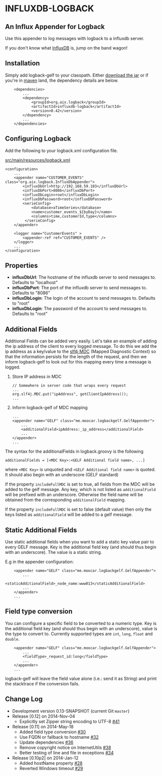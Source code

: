 INFLUXDB-LOGBACK
================

An Influx Appender for Logback
------------------------------

Use this appender to log messages with logback to a influxdb server.

If you don't know what [InfluxDB](http://influxdb.org) is, jump on the band wagon!

Installation
-----------------------------------

Simply add logback-gelf to your classpath. Either
[download the jar](https://github.com/Moocar/logback-gelf/downloads)
or if you're in [maven](http://mvnrepository.com/artifact/me.moocar/logback-gelf) land, the dependency details are below.

        <dependencies>
            ...
            <dependency>
                <groupId>org.aix.logback</groupId>
                <artifactId>influxdb-logback</artifactId>
                <version>0.42</version>
            </dependency>
            ...
        </dependencies>

Configuring Logback
---------------------

Add the following to your logback.xml configuration file.

[src/main/resources/logback.xml](https://github.com/zepouet/influxdb-logback/blob/master/src/test/resources/logback.xml)

    <configuration>
        ...
        <appender name="CUSTOMER_EVENTS" class="org.aix.logback.InfluxDbAppender">
            <influxDbUrl>http://192.168.59.103</influxDbUrl>
            <influxDbPort>8086</influxDbPort>
            <influxDbLogin>root</influxDbLogin>
            <influxDbPassword>root</influxDbPassword>
            <serieConfig>
                <database>aTimeSeries</database>
                <name>customer_events_${byDay}</name>
                <columns>time,customerId,type</columns>
             </serieConfig>
        </appender>

        <logger name="CustomerEvents" >
            <appender-ref ref="CUSTOMER_EVENTS" />
        </logger>
        ...
    </configuration>

Properties
----------

*   **influxDbUrl**: The hostname of the influxdb server to send messages to. Defaults to "localhost"
*   **influxDbPort**: The port of the influxdb server to send messages to. Defaults to "8086"
*   **influxDbLogin**: The login of the account to send messages to. Defaults to "root"
*   **influxDbLogin**: The password of the account to send messages to. Defaults to "root"


Additional Fields
-----------------

Additional Fields can be added very easily. Let's take an example of adding the ip address of the client to every logged
message. To do this we add the ip address as a key/value to the [slf4j MDC](http://logback.qos.ch/manual/mdc.html)
(Mapped Diagnostic Context) so that the information persists for the length of the request, and then we inform
logback-gelf to look out for this mapping every time a message is logged.

1.  Store IP address in MDC

        // Somewhere in server code that wraps every request
        ...
        org.slf4j.MDC.put("ipAddress", getClientIpAddress());
        ...

2.  Inform logback-gelf of MDC mapping

        ...
        <appender name="GELF" class="me.moocar.logbackgelf.GelfAppender">
            ...
            <additionalField>ipAddress:_ip_address</additionalField>
            ...
        </appender>
        ...

The syntax for the additionalFields in logback.groovy is the following

    additionalFields = [<MDC Key>:<GELF Additional field name>, ...]

where `<MDC Key>` is unquoted and `<GELF Additional field name>` is quoted. It should also begin with an underscore (GELF standard)

If the property `includeFullMDC` is set to true, all fields from the MDC will be added to the gelf message. Any key, which is not
listed as `additionalField` will be prefixed with an underscore. Otherwise the field name will be obtained from the 
corresponding `additionalField` mapping.

If the property `includeFullMDC` is set to false (default value) then only the keys listed as `additionalField` will be 
added to a gelf message.

Static Additional Fields
-----------------

Use static additional fields when you want to add a static key value pair to every GELF message. Key is the additional
field key (and should thus begin with an underscore). The value is a static string.

E.g in the appender configuration:

        <appender name="GELF" class="me.moocar.logbackgelf.GelfAppender">
            ...
            <staticAdditionalField>_node_name:www013</staticAdditionalField>
            ...
        </appender>
        ...

Field type conversion
-----------------

You can configure a specific field to be converted to a numeric type. Key is the additional field key (and should thus
begin with an underscore), value is the type to convert to. Currently supported types are ``int``, ``long``, ``float``
and ``double``.

        <appender name="GELF" class="me.moocar.logbackgelf.GelfAppender">
            ...
            <fieldType>_request_id:long</fieldType>
            ...
        </appender>
        ...

logback-gelf will leave the field value alone (i.e.: send it as String) and print the stacktrace if the conversion fails.


Change Log
--------------------------------------

* Development version 0.13-SNAPSHOT (current Git `master`)
* Release [0.12] on 2014-Nov-04
  * Explicitly set Zipper string encoding to UTF-8 [#41](../../issues/41)
* Release [0.11] on 2014-May-18
  * Added field type conversion [#30](../../issues/30)
  * Use FQDN or fallback to hostname [#32](../../issues/32)
  * Update dependencies [#36](../../issues/36)
  * Remove copyright notice on InternetUtils [#38](../../issues/38)
  * Better testing of line and file in exceptions [#34](../../issues/34)
* Release [0.10p2] on 2014-Jan-12
  * Added hostName property [#28](../../issues/28)
  * Reverted Windows timeout [#29](../../issues/29)